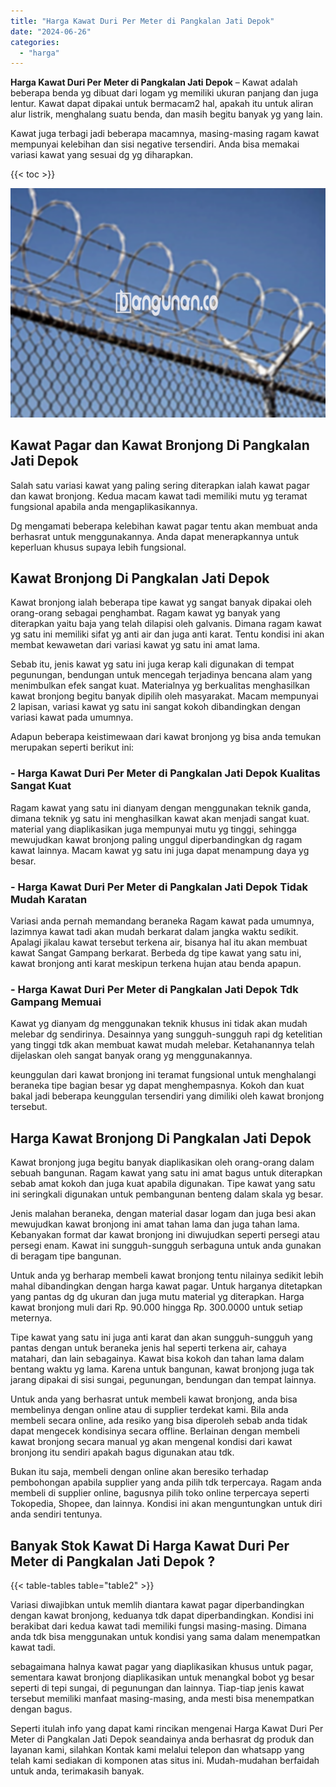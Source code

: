 ```yaml
---
title: "Harga Kawat Duri Per Meter di Pangkalan Jati Depok"
date: "2024-06-26"
categories: 
  - "harga"
---
```


**Harga Kawat Duri Per Meter di Pangkalan Jati Depok** – Kawat adalah beberapa benda yg dibuat dari logam yg memiliki ukuran panjang dan juga lentur. Kawat dapat dipakai untuk bermacam2 hal, apakah itu untuk aliran alur listrik, menghalang suatu benda, dan masih begitu banyak yg yang lain.

Kawat juga terbagi jadi beberapa macamnya, masing-masing ragam kawat mempunyai kelebihan dan sisi negative tersendiri. Anda bisa memakai variasi kawat yang sesuai dg yg diharapkan.

{{< toc >}}

![Harga Kawat Duri Per Meter di Pangkalan Jati Depok](/images/jual-kawat-murah31.png)

## Kawat Pagar dan Kawat Bronjong Di Pangkalan Jati Depok

Salah satu variasi kawat yang paling sering diterapkan ialah kawat pagar dan kawat bronjong. Kedua macam kawat tadi memiliki mutu yg teramat fungsional apabila anda mengaplikasikannya.

Dg mengamati beberapa kelebihan kawat pagar tentu akan membuat anda berhasrat untuk menggunakannya. Anda dapat menerapkannya untuk keperluan khusus supaya lebih fungsional.

## Kawat Bronjong Di Pangkalan Jati Depok

Kawat bronjong ialah beberapa tipe kawat yg sangat banyak dipakai oleh orang-orang sebagai penghambat. Ragam kawat yg banyak yang diterapkan yaitu baja yang telah dilapisi oleh galvanis. Dimana ragam kawat yg satu ini memiliki sifat yg anti air dan juga anti karat. Tentu kondisi ini akan membat kewawetan dari variasi kawat yg satu ini amat lama.

Sebab itu, jenis kawat yg satu ini juga kerap kali digunakan di tempat pegunungan, bendungan untuk mencegah terjadinya bencana alam yang menimbulkan efek sangat kuat. Materialnya yg berkualitas menghasilkan kawat bronjong begitu banyak dipilih oleh masyarakat. Macam mempunyai 2 lapisan, variasi kawat yg satu ini sangat kokoh dibandingkan dengan variasi kawat pada umumnya.

Adapun beberapa keistimewaan dari kawat bronjong yg bisa anda temukan merupakan seperti berikut ini:

### \- Harga Kawat Duri Per Meter di Pangkalan Jati Depok Kualitas Sangat Kuat

Ragam kawat yang satu ini dianyam dengan menggunakan teknik ganda, dimana teknik yg satu ini menghasilkan kawat akan menjadi sangat kuat. material yang diaplikasikan juga mempunyai mutu yg tinggi, sehingga mewujudkan kawat bronjong paling unggul diperbandingkan dg ragam kawat lainnya. Macam kawat yg satu ini juga dapat menampung daya yg besar.

### \- Harga Kawat Duri Per Meter di Pangkalan Jati Depok Tidak Mudah Karatan

Variasi anda pernah memandang beraneka Ragam kawat pada umumnya, lazimnya kawat tadi akan mudah berkarat dalam jangka waktu sedikit. Apalagi jikalau kawat tersebut terkena air, bisanya hal itu akan membuat kawat Sangat Gampang berkarat. Berbeda dg tipe kawat yang satu ini, kawat bronjong anti karat meskipun terkena hujan atau benda apapun.

### \- Harga Kawat Duri Per Meter di Pangkalan Jati Depok Tdk Gampang Memuai

Kawat yg dianyam dg menggunakan teknik khusus ini tidak akan mudah melebar dg sendirinya. Desainnya yang sungguh-sungguh rapi dg ketelitian yang tinggi tdk akan membuat kawat mudah melebar. Ketahanannya telah dijelaskan oleh sangat banyak orang yg menggunakannya.

keunggulan dari kawat bronjong ini teramat fungsional untuk menghalangi beraneka tipe bagian besar yg dapat menghempasnya. Kokoh dan kuat bakal jadi beberapa keunggulan tersendiri yang dimiliki oleh kawat bronjong tersebut.

## Harga Kawat Bronjong Di Pangkalan Jati Depok

Kawat bronjong juga begitu banyak diaplikasikan oleh orang-orang dalam sebuah bangunan. Ragam kawat yang satu ini amat bagus untuk diterapkan sebab amat kokoh dan juga kuat apabila digunakan. Tipe kawat yang satu ini seringkali digunakan untuk pembangunan benteng dalam skala yg besar.

Jenis malahan beraneka, dengan material dasar logam dan juga besi akan mewujudkan kawat bronjong ini amat tahan lama dan juga tahan lama. Kebanyakan format dar kawat bronjong ini diwujudkan seperti persegi atau persegi enam. Kawat ini sungguh-sungguh serbaguna untuk anda gunakan di beragam tipe bangunan.

Untuk anda yg berharap membeli kawat bronjong tentu nilainya sedikit lebih mahal dibandingkan dengan harga kawat pagar. Untuk harganya ditetapkan yang pantas dg dg ukuran dan juga mutu material yg diterapkan. Harga kawat bronjong muli dari Rp. 90.000 hingga Rp. 300.0000 untuk setiap meternya.

Tipe kawat yang satu ini juga anti karat dan akan sungguh-sungguh yang pantas dengan untuk beraneka jenis hal seperti terkena air, cahaya matahari, dan lain sebagainya. Kawat bisa kokoh dan tahan lama dalam bentang waktu yg lama. Karena untuk bangunan, kawat bronjong juga tak jarang dipakai di sisi sungai, pegunungan, bendungan dan tempat lainnya.

Untuk anda yang berhasrat untuk membeli kawat bronjong, anda bisa membelinya dengan online atau di supplier terdekat kami. Bila anda membeli secara online, ada resiko yang bisa diperoleh sebab anda tidak dapat mengecek kondisinya secara offline. Berlainan dengan membeli kawat bronjong secara manual yg akan mengenal kondisi dari kawat bronjong itu sendiri apakah bagus digunakan atau tdk.

Bukan itu saja, membeli dengan online akan beresiko terhadap pembohongan apabila supplier yang anda pilih tdk terpercaya. Ragam anda membeli di supplier online, bagusnya pilih toko online terpercaya seperti Tokopedia, Shopee, dan lainnya. Kondisi ini akan menguntungkan untuk diri anda sendiri tentunya.

## Banyak Stok Kawat Di Harga Kawat Duri Per Meter di Pangkalan Jati Depok ?

{{< table-tables table="table2" >}}

Variasi diwajibkan untuk memlih diantara kawat pagar diperbandingkan dengan kawat bronjong, keduanya tdk dapat diperbandingkan. Kondisi ini berakibat dari kedua kawat tadi memiliki fungsi masing-masing. Dimana anda tdk bisa menggunakan untuk kondisi yang sama dalam menempatkan kawat tadi.

sebagaimana halnya kawat pagar yang diaplikasikan khusus untuk pagar, sementara kawat bronjong diaplikasikan untuk menangkal bobot yg besar seperti di tepi sungai, di pegunungan dan lainnya. Tiap-tiap jenis kawat tersebut memiliki manfaat masing-masing, anda mesti bisa menempatkan dengan bagus.

Seperti itulah info yang dapat kami rincikan mengenai Harga Kawat Duri Per Meter di Pangkalan Jati Depok seandainya anda berhasrat dg produk dan layanan kami, silahkan Kontak kami melalui telepon dan whatsapp yang telah kami sediakan di komponen atas situs ini. Mudah-mudahan berfaidah untuk anda, terimakasih banyak.
